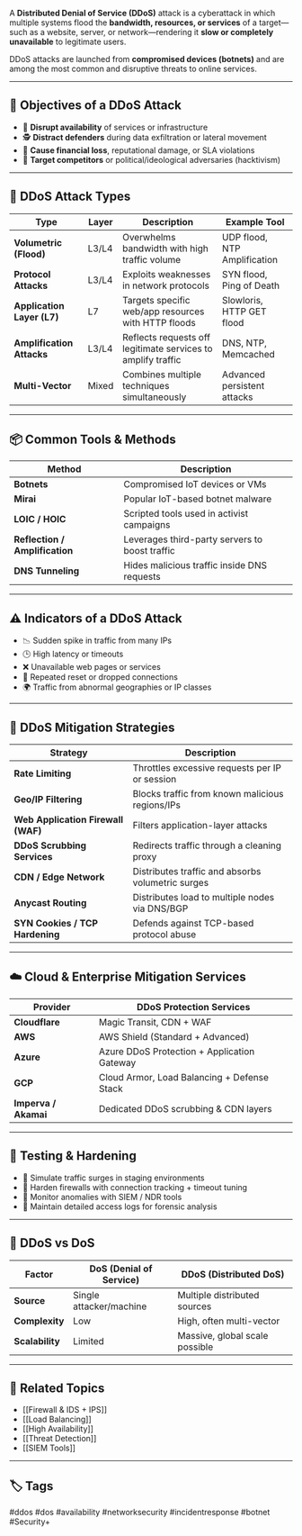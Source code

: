 A **Distributed Denial of Service (DDoS)** attack is a cyberattack in which multiple systems flood the **bandwidth, resources, or services** of a target—such as a website, server, or network—rendering it **slow or completely unavailable** to legitimate users.

DDoS attacks are launched from **compromised devices (botnets)** and are among the most common and disruptive threats to online services.

---

## 🎯 Objectives of a DDoS Attack

- 🚫 **Disrupt availability** of services or infrastructure
- 🕵️ **Distract defenders** during data exfiltration or lateral movement
- 💸 **Cause financial loss**, reputational damage, or SLA violations
- 🎯 **Target competitors** or political/ideological adversaries (hacktivism)

---

## 🧱 DDoS Attack Types

| Type                     | Layer | Description                                                       | Example Tool       |
|--------------------------|--------|-------------------------------------------------------------------|--------------------|
| **Volumetric (Flood)**   | L3/L4  | Overwhelms bandwidth with high traffic volume                     | UDP flood, NTP Amplification |
| **Protocol Attacks**     | L3/L4  | Exploits weaknesses in network protocols                          | SYN flood, Ping of Death     |
| **Application Layer (L7)**| L7     | Targets specific web/app resources with HTTP floods               | Slowloris, HTTP GET flood    |
| **Amplification Attacks**| L3/L4  | Reflects requests off legitimate services to amplify traffic      | DNS, NTP, Memcached           |
| **Multi-Vector**         | Mixed  | Combines multiple techniques simultaneously                       | Advanced persistent attacks   |

---

## 📦 Common Tools & Methods

| Method                    | Description                                  |
|---------------------------|----------------------------------------------|
| **Botnets**               | Compromised IoT devices or VMs               |
| **Mirai**                 | Popular IoT-based botnet malware             |
| **LOIC / HOIC**           | Scripted tools used in activist campaigns    |
| **Reflection / Amplification** | Leverages third-party servers to boost traffic |
| **DNS Tunneling**         | Hides malicious traffic inside DNS requests  |

---

## ⚠️ Indicators of a DDoS Attack

- 📉 Sudden spike in traffic from many IPs
- 🕒 High latency or timeouts
- ❌ Unavailable web pages or services
- 🔁 Repeated reset or dropped connections
- 🌍 Traffic from abnormal geographies or IP classes

---

## 🔐 DDoS Mitigation Strategies

| Strategy                  | Description                                             |
|---------------------------|---------------------------------------------------------|
| **Rate Limiting**         | Throttles excessive requests per IP or session          |
| **Geo/IP Filtering**      | Blocks traffic from known malicious regions/IPs         |
| **Web Application Firewall (WAF)** | Filters application-layer attacks              |
| **DDoS Scrubbing Services** | Redirects traffic through a cleaning proxy            |
| **CDN / Edge Network**    | Distributes traffic and absorbs volumetric surges       |
| **Anycast Routing**       | Distributes load to multiple nodes via DNS/BGP          |
| **SYN Cookies / TCP Hardening** | Defends against TCP-based protocol abuse         |

---

## ☁️ Cloud & Enterprise Mitigation Services

| Provider         | DDoS Protection Services                     |
|------------------|----------------------------------------------|
| **Cloudflare**    | Magic Transit, CDN + WAF                     |
| **AWS**           | AWS Shield (Standard + Advanced)             |
| **Azure**         | Azure DDoS Protection + Application Gateway  |
| **GCP**           | Cloud Armor, Load Balancing + Defense Stack  |
| **Imperva / Akamai**| Dedicated DDoS scrubbing & CDN layers      |

---

## 🧪 Testing & Hardening

- 🧪 Simulate traffic surges in staging environments
- 🔐 Harden firewalls with connection tracking + timeout tuning
- 🚨 Monitor anomalies with SIEM / NDR tools
- 🧾 Maintain detailed access logs for forensic analysis

---

## 🧠 DDoS vs DoS

| Factor              | DoS (Denial of Service)   | DDoS (Distributed DoS)         |
|---------------------|---------------------------|--------------------------------|
| **Source**           | Single attacker/machine   | Multiple distributed sources   |
| **Complexity**       | Low                        | High, often multi-vector       |
| **Scalability**      | Limited                    | Massive, global scale possible |

---

## 📎 Related Topics

- [[Firewall & IDS + IPS]]
- [[Load Balancing]]
- [[High Availability]]
- [[Threat Detection]]
- [[SIEM Tools]]

---

## 🏷 Tags

#ddos #dos #availability #networksecurity #incidentresponse #botnet #Security+

